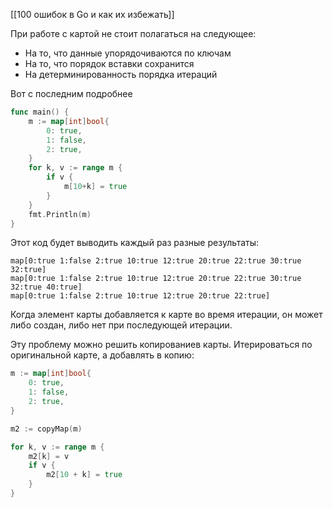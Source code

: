 [[100 ошибок в Go и как их избежать]]

При работе с картой не стоит полагаться на следующее:
- На то, что данные упорядочиваются по ключам
- На то, что порядок вставки сохранится
- На детерминированность порядка итераций

Вот с последним подробнее
```go
func main() {
    m := map[int]bool{
        0: true,
        1: false,
        2: true,
    }
    for k, v := range m {
        if v {
            m[10+k] = true
        }
    }
    fmt.Println(m)
}
```
Этот код будет выводить каждый раз разные результаты:
```
map[0:true 1:false 2:true 10:true 12:true 20:true 22:true 30:true 32:true]
map[0:true 1:false 2:true 10:true 12:true 20:true 22:true 30:true 32:true 40:true]
map[0:true 1:false 2:true 10:true 12:true 20:true 22:true]
```
Когда элемент карты добавляется к карте во время итерации, он может либо создан, либо нет при последующей итерации.

Эту проблему можно решить копированиев карты. Итерироваться по оригинальной карте, а добавлять в копию:
```go
m := map[int]bool{
	0: true,
	1: false,
	2: true,
}

m2 := copyMap(m)

for k, v := range m {
	m2[k] = v
	if v {
		m2[10 + k] = true
	}
}
```